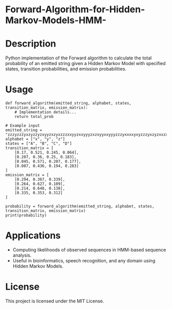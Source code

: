 # Forward-Algorithm-for-Hidden-Markov-Models-HMM-

# Description
Python implementation of the Forward algorithm to calculate the total probability of an emitted string given a Hidden Markov Model with specified states, transition probabilities, and emission probabilities.

# Usage

```
def forward_algorithm(emitted_string, alphabet, states, transition_matrix, emission_matrix):
    # Implementation details...
    return total_prob

# Example input
emitted_string = "zzzyzzzyxzyzzyzxyyzxzyxzzzxxyyzxxyyyzxzxyyxxyyyzzzyxxxxyxyzzzyxzyzxxzxzzyyzxxzzzxyzxxzxzxzxxxyxxzyxz"
alphabet = ["x", "y", "z"]
states = ["A", "B", "C", "D"]
transition_matrix = [
    [0.17, 0.521, 0.245, 0.064],
    [0.207, 0.36, 0.25, 0.183],
    [0.045, 0.571, 0.207, 0.177],
    [0.087, 0.436, 0.194, 0.283]
]
emission_matrix = [
    [0.294, 0.367, 0.339],
    [0.264, 0.627, 0.109],
    [0.214, 0.648, 0.138],
    [0.335, 0.353, 0.312]
]

probability = forward_algorithm(emitted_string, alphabet, states, transition_matrix, emission_matrix)
print(probability)
```
# Applications
* Computing likelihoods of observed sequences in HMM-based sequence analysis.
* Useful in bioinformatics, speech recognition, and any domain using Hidden Markov Models.

# License
This project is licensed under the MIT License.
